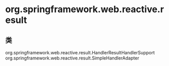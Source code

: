 # org.springframework.web.reactive.result

## 类

org.springframework.web.reactive.result.HandlerResultHandlerSupport
org.springframework.web.reactive.result.SimpleHandlerAdapter




